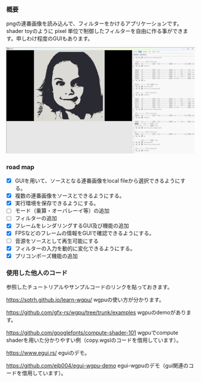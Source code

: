 ### 概要
pngの連番画像を読み込んで、フィルターをかけるアプリケーションです。shader toyのように pixel 単位で制御したフィルターを自由に作る事ができます。申しわけ程度のGUIもあります。

![sample_0001](./assets/screenshots/sample_0006.png)

### road map

- [x] GUIを用いて、ソースとなる連番画像をlocal fileから選択できるようにする。
- [x] 複数の連番画像をソースとできるようにする。
- [x] 実行環境を保存できるようにする。
- [ ] モード（乗算・オーバレーイ等）の追加
- [ ] フィルターの追加
- [x] フレームをレンダリングするGUI及び機能の追加
- [x] FPSなどのフレームの情報をGUIで確認できるようにする。
- [ ] 音源をソースとして再生可能にする
- [x] フィルターの入力を動的に変化できるようにする。
- [x] プリコンポーズ機能の追加

### 使用した他人のコード

参照したチュートリアルやサンプルコードのリンクを貼っておきます。

https://sotrh.github.io/learn-wgpu/ wgpuの使い方が分かります。

https://github.com/gfx-rs/wgpu/tree/trunk/examples wgpuのdemoがあります。

https://github.com/googlefonts/compute-shader-101 wgpuでcompute shaderを用いた分かりやすい例（copy.wgslのコードを借用しています）。

https://www.egui.rs/ eguiのデモ。

https://github.com/ejb004/egui-wgpu-demo egui-wgpuのデモ（gui関連のコードを借用しています）。

